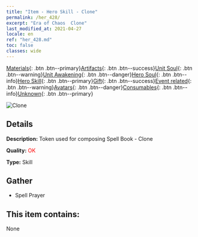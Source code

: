 ```yaml
---
title: "Item - Hero Skill - Clone"
permalink: /her_428/
excerpt: "Era of Chaos  Clone"
last_modified_at: 2021-04-27
locale: en
ref: "her_428.md"
toc: false
classes: wide
---
```

 [Materials](/Items/){: .btn .btn--primary}[Artifacts](/Items/Artifacts/){: .btn .btn--success}[Unit Soul](/Items/UnitSoul/){: .btn .btn--warning}[Unit Awakening](/Items/UnitAwakening/){: .btn .btn--danger}[Hero Soul](/Items/HeroSoul/){: .btn .btn--info}[Hero Skill](/Items/HeroSkill/){: .btn .btn--primary}[Gift](/Items/Gift/){: .btn .btn--success}[Event related](/Items/Events/){: .btn .btn--warning}[Avatars](/Items/Avatars/){: .btn .btn--danger}[Consumables](/Items/Consumables/){: .btn .btn--info}[Unknown](/Items/Unknown/){: .btn .btn--primary}

 ![Clone](/images/t/ps_jingxiangdafa.png)

## Details
 **Description:** Token used for composing Spell Book - Clone

 **Quality:** <span style="color: #FF0000">OK</span>

 **Type:** Skill

## Gather

*    Spell Prayer 

## This item contains:

  None

